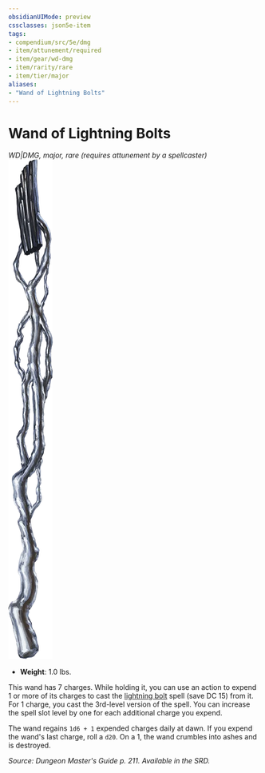 ```yaml
---
obsidianUIMode: preview
cssclasses: json5e-item
tags:
- compendium/src/5e/dmg
- item/attunement/required
- item/gear/wd-dmg
- item/rarity/rare
- item/tier/major
aliases: 
- "Wand of Lightning Bolts"
---
```

# Wand of Lightning Bolts
*WD|DMG, major, rare (requires attunement by a spellcaster)*  
![](https://raw.githubusercontent.com/5etools-mirror-2/5etools-img/main/items/DMG/Wand%20of%20Lightning%20Bolts.webp#right)  

- **Weight**: 1.0 lbs.

This wand has 7 charges. While holding it, you can use an action to expend 1 or more of its charges to cast the [lightning bolt](lightning-bolt.md) spell (save DC 15) from it. For 1 charge, you cast the 3rd-level version of the spell. You can increase the spell slot level by one for each additional charge you expend.

The wand regains `1d6 + 1` expended charges daily at dawn. If you expend the wand's last charge, roll a `d20`. On a 1, the wand crumbles into ashes and is destroyed.

*Source: Dungeon Master's Guide p. 211. Available in the SRD.*
